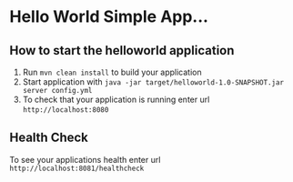 # Hello World Simple App...

How to start the helloworld application
---

1. Run `mvn clean install` to build your application
1. Start application with `java -jar target/helloworld-1.0-SNAPSHOT.jar server config.yml`
1. To check that your application is running enter url `http://localhost:8080`

Health Check
---

To see your applications health enter url `http://localhost:8081/healthcheck`

